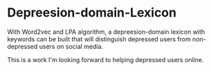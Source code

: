 # Depreesion-domain-Lexicon
With Word2vec and LPA algorithm, a depreesion-domain lexicon with keywords can be built that will distinguish depressed users from non-depressed users on social media.

This is a work I'm looking forward to helping depressed users online.
